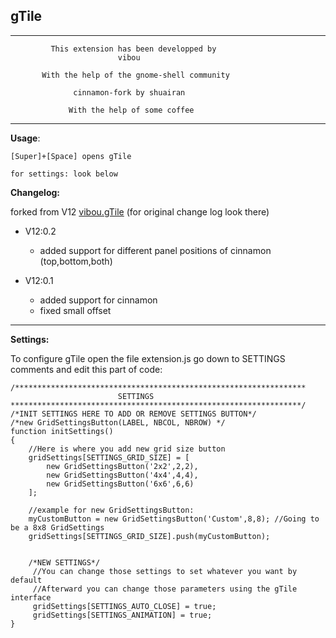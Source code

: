 
gTile
-----

---------------------------------------------------------------
             This extension has been developped by
                            vibou
                                
           With the help of the gnome-shell community
                           
                  cinnamon-fork by shuairan

                 With the help of some coffee
---------------------------------------------------------------

**Usage**:

    [Super]+[Space] opens gTile

    for settings: look below


**Changelog:**

forked from V12 [vibou.gTile](https://github.com/vibou/vibou.gTile) (for original change log look there)

* V12:0.2
    + added support for different panel positions of cinnamon (top,bottom,both)

* V12:0.1
    + added support for cinnamon
    + fixed small offset

-----

**Settings:**

To configure gTile open the file extension.js
go down to SETTINGS comments
and edit this part of code:

    /*****************************************************************
                            SETTINGS
    *****************************************************************/
    /*INIT SETTINGS HERE TO ADD OR REMOVE SETTINGS BUTTON*/
    /*new GridSettingsButton(LABEL, NBCOL, NBROW) */
    function initSettings()
    {
        //Here is where you add new grid size button
        gridSettings[SETTINGS_GRID_SIZE] = [
            new GridSettingsButton('2x2',2,2),
            new GridSettingsButton('4x4',4,4),
            new GridSettingsButton('6x6',6,6)
        ];
        
        //example for new GridSettingsButton:
        myCustomButton = new GridSettingsButton('Custom',8,8); //Going to be a 8x8 GridSettings 
        gridSettings[SETTINGS_GRID_SIZE].push(myCustomButton);
        
        
        /*NEW SETTINGS*/    
         //You can change those settings to set whatever you want by default
         //Afterward you can change those parameters using the gTile interface
         gridSettings[SETTINGS_AUTO_CLOSE] = true;
         gridSettings[SETTINGS_ANIMATION] = true;
    }
